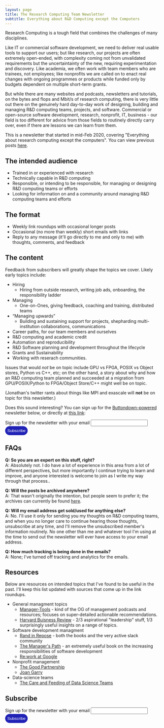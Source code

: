 ```yaml
---
layout: page
title: The Research Computing Team Newsletter
subtitle: Everything about R&D Computing except the Computers
---
```


<style>
.page-container a{
    color: #1f21b5;
}
input[type=submit] {
  background-color: #1f21b5;
  border: none;
  color: white;
  padding: 7px 7px;
  text-decoration: none;
  cursor: pointer;
  border-radius: 16px;
  -moz-border-radius: 5px;
  webkit-border-radius: 5px;
}
</style>

Research Computing is a tough field that combines the challenges of many disciplines.

Like IT or commercial software development, we need to deliver real usable tools
to support our users; but like research, our projects are often extremely open-ended,
with complexity coming not from unvalidated requirements but the uncertaintainty
of the new, requiring experimentation and discovery.  Like academia,
we often work with team members who are trainees, not employees; like nonprofits
we are called on to enact real changes with ongoing programmes or products while
funded only by budgets dependent on multiple short-term grants.

But while there are many websites and podcasts, newsletters and tutorials, on the
bytes and flops and Mbit/s of research computing, there is very little out there on the 
genuinely hard day-to-day work of designing, building and managing R&D computing
teams, projects, and software.  Commercial or open-source software development,
research, nonprofit, IT, business - our field is too different for advice from
those fields to routinely directly carry over, even if there are lessons we can
learn from them.

This is a newsletter that started in mid-Feb 2020, covering "Everything about
research computing except the computers".  You can view previous posts [here](https://buttondown.email/ljdursi/archive/).

## The intended audience

* Trained in or experienced with research
* Technically capable in R&D computing
* Responsible, or intending to be responsible, for managing or designing R&D computing teams or efforts
* Looking for information on and a community around managing R&D computing teams and efforts

## The format

* Weekly link roundups with occasional longer posts
* Occasional (no more than weekly) short emails with links
* Reply to any message (it'll go directly to me and only to me) with thoughts, comments, and feedback

## The content

Feedback from subscribers will greatly shape the topics we cover.  Likely early topics include:

- Hiring
    - Hiring from outside research, writing job ads, onboarding, the responsibility ladder
- Managing
    - One-on-Ones, giving feedback, coaching and training, distributed teams
- &ldquo;Managing upwards&rdquo;
    - Building and sustaining support for projects, shepharding multi-institution collaborations, communications
- Career paths, for our team members and ourselves
- R&D computing and academic credit
- Automation and reproducibility
- R&D Software planning and development throughout the lifecycle
- Grants and Sustainability
- Working with reserach communities.

Issues that would _not_ be on topic include GPU vs FPGA, POSIX vs Object stores, Python vs C++, etc; 
on the other hand, a story about why and how an R&D computing team planned and succeeded at 
a migration from GPU/POSIX/Python to FPGA/Object Store/C++ might well be on topic.

(Jonathan's twitter rants about things like MPI and exascale will **not** be on topic for this newsletter.)

Does this sound interesting?  You can sign up for the [Buttondown-powered](https://buttondown.email) newsletter below, or
directly at [this link](https://buttondown.email/ljdursi):

<form
  action="https://buttondown.email/api/emails/embed-subscribe/ljdursi"
  method="post"
  target="popupwindow"
  onsubmit="window.open('https://buttondown.email/ljdursi', 'popupwindow')"
  class="embeddable-buttondown-form"
>
  <label for="bd-email">Sign up for the newsletter with your email</label>
  <input type="email" name="email" id="bd-email">
  <input type="hidden" value="1" name="embed">
  <input type="submit" value="Subscribe">
</form>

## FAQs

**Q: So you are an expert on this stuff, right?** <br/>
A: Absolutely not.  I do have a lot of experience in this area from a lot of different perspectives,
but more importantly  I continue trying to learn and improve, and anyone interested is welcome to 
join as I write my way through that process..

**Q: Will the posts be archived anywhere?** <br/>
A: That wasn't originally the intention, but people seem to prefer it;
the archives can currently be found [here](https://buttondown.email/ljdursi/archive/).

**Q: Will my email address get sold/used for anything else?** <br/>
A: No.  I'll use it only for sending you my thoughts on R&D computing
teams, and when you no longer care to continue hearing those thoughts,
unsubscribe at any time, and I'll remove the unsubscribed member's
information routinely.  No one other than me and whatever tool I'm
using at the time to send out the newsletter will ever have access
to your email address.

**Q: How much tracking is being done in the emails?** <br/>
A: None; I've turned off tracking and analytics for the emails.

## Resources

Below are resources on intended topics that I've found to be useful in the past.
I'll keep this list updated with sources that come up in the link roundups.

* General managment topics
    - [Manager-Tools](https://www.manager-tools.com) - kind of the OG of management podcasts and resources; focuses on super-detailed actionable recommendations.
    - [Harvard Buisness Review](https://hbr.org) - 2/3 aspirational "leadership" stuff, 1/3 surprisingly useful insights on a range of topics.
* Software development managment
    - [Rand in Repose](https://randsinrepose.com) - both the books and the very active slack community
    - [The Manager's Path](https://www.oreilly.com/library/view/the-managers-path/9781491973882/) - an extremely useful book on the increasing responsibilities of software development
    - [Re:work at Google](https://rework.withgoogle.com/)
* Nonprofit management
    - [The Good Partnership](https://www.thegoodpartnership.com)
    - [Joan Garry](https://www.joangarry.com)
* Data-science teams
    - [The Care and Feeding of Data Science Teams](https://oreilly-ds-report.s3.amazonaws.com/Care_and_Feeding_of_Data_Scientists.pdf)


## Subscribe 
<form
  action="https://buttondown.email/api/emails/embed-subscribe/ljdursi"
  method="post"
  target="popupwindow"
  onsubmit="window.open('https://buttondown.email/ljdursi', 'popupwindow')"
  class="embeddable-buttondown-form"
>
  <label for="bd-email">Sign up for the newsletter with your email</label>
  <input type="email" name="email" id="bd-email">
  <input type="hidden" value="1" name="embed">
  <input type="submit" value="Subscribe">
</form>
